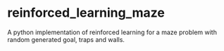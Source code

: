 # reinforced_learning_maze
A python implementation of reinforced learning for a maze problem with random generated goal, traps and walls.
